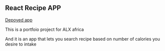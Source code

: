 ## React Recipe APP

[Depoyed app](https://628c85b792a6760008384a54--gleeful-marigold-61defd.netlify.app/)

This is a portfoio project for ALX africa

And it is an app that lets you search recipe based on number of calories you desire to intake



